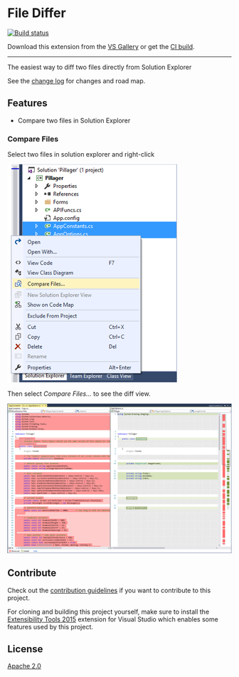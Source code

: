 # File Differ

<!-- Replace this badge with your own-->
[![Build status](https://ci.appveyor.com/api/projects/status/4vga487ma5rjfxct?svg=true)](https://ci.appveyor.com/project/ChristopherHaroldButler/filediffer)

<!-- Update the VS Gallery link after you upload the VSIX-->
Download this extension from the [VS Gallery](https://visualstudiogallery.msdn.microsoft.com/6238759e-81be-4d60-853f-a2486a1e66f7?redir=0)
or get the [CI build](http://vsixgallery.com/extension/20fa04de-c067-4534-9ce9-9025165d90c1/).

---------------------------------------

The easiest way to diff two files directly from Solution Explorer 

See the [change log](CHANGELOG.md) for changes and road map.

## Features

- Compare two files in Solution Explorer

### Compare Files
Select two files in solution explorer and right-click

![Context Menu](art/context-menu.png)

Then select *Compare Files...* to see the diff view.

![Diff View](art/diff-view.png)

## Contribute
Check out the [contribution guidelines](CONTRIBUTING.md)
if you want to contribute to this project.

For cloning and building this project yourself, make sure
to install the
[Extensibility Tools 2015](https://visualstudiogallery.msdn.microsoft.com/ab39a092-1343-46e2-b0f1-6a3f91155aa6)
extension for Visual Studio which enables some features
used by this project.

## License
[Apache 2.0](LICENSE)